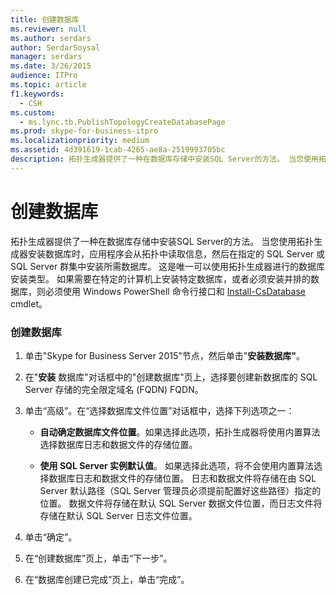 ```yaml
---
title: 创建数据库
ms.reviewer: null
ms.author: serdars
author: SerdarSoysal
manager: serdars
ms.date: 3/26/2015
audience: ITPro
ms.topic: article
f1.keywords:
  - CSH
ms.custom:
  - ms.lync.tb.PublishTopologyCreateDatabasePage
ms.prod: skype-for-business-itpro
ms.localizationpriority: medium
ms.assetid: 4d391619-1cab-4265-ae8a-2519993705bc
description: 拓扑生成器提供了一种在数据库存储中安装SQL Server的方法。 当您使用拓扑生成器安装数据库时，应用程序会从拓扑中读取信息，然后在指定的 SQL Server 或 SQL Server 群集中安装所需数据库。 这是唯一可以使用拓扑生成器进行的数据库安装类型。 如果需要在特定的计算机上安装特定数据库，或者必须安装并排的数据库，则必须使用 Windows PowerShell 命令行接口和 Install-CsDatabase cmdlet。
---
```


# <a name="create-database"></a>创建数据库
 
拓扑生成器提供了一种在数据库存储中安装SQL Server的方法。 当您使用拓扑生成器安装数据库时，应用程序会从拓扑中读取信息，然后在指定的 SQL Server 或 SQL Server 群集中安装所需数据库。 这是唯一可以使用拓扑生成器进行的数据库安装类型。 如果需要在特定的计算机上安装特定数据库，或者必须安装并排的数据库，则必须使用 Windows PowerShell 命令行接口和 [Install-CsDatabase](/powershell/module/skype/install-csdatabase?view=skype-ps) cmdlet。
  
### <a name="creating-a-database"></a>创建数据库

1. 单击"Skype for Business Server 2015"节点，然后单击"**安装数据库"**。
    
2. 在"**安装** 数据库"对话框中的"创建数据库"页上，选择要创建新数据库的 SQL Server 存储的完全限定域名 (FQDN) FQDN。
    
3. 单击“高级”。在“选择数据库文件位置”对话框中，选择下列选项之一：
    
   - **自动确定数据库文件位置**。如果选择此选项，拓扑生成器将使用内置算法选择数据库日志和数据文件的存储位置。
    
   - **使用 SQL Server 实例默认值**。 如果选择此选项，将不会使用内置算法选择数据库日志和数据文件的存储位置。 日志和数据文件将存储在由 SQL Server 默认路径（SQL Server 管理员必须提前配置好这些路径）指定的位置。 数据文件将存储在默认 SQL Server 数据文件位置，而日志文件将存储在默认 SQL Server 日志文件位置。
    
4. 单击“确定”。
    
5. 在“创建数据库”页上，单击“下一步”。
    
6. 在“数据库创建已完成”页上，单击“完成”。
